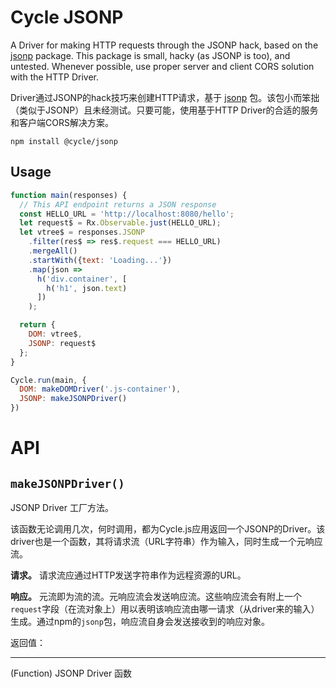 # Cycle JSONP

A Driver for making HTTP requests through the JSONP hack, based on the [jsonp](https://github.com/webmodules/jsonp) package. This package is small, hacky (as JSONP is too), and untested. Whenever possible, use proper server and client CORS solution with the HTTP Driver.

Driver通过JSONP的hack技巧来创建HTTP请求，基于 [jsonp](https://github.com/webmodules/jsonp) 包。该包小而笨拙（类似于JSONP）且未经测试。只要可能，使用基于HTTP Driver的合适的服务和客户端CORS解决方案。

```
npm install @cycle/jsonp
```

## Usage

```js
function main(responses) {
  // This API endpoint returns a JSON response
  const HELLO_URL = 'http://localhost:8080/hello';
  let request$ = Rx.Observable.just(HELLO_URL);
  let vtree$ = responses.JSONP
    .filter(res$ => res$.request === HELLO_URL)
    .mergeAll()
    .startWith({text: 'Loading...'})
    .map(json =>
      h('div.container', [
        h('h1', json.text)
      ])
    );

  return {
    DOM: vtree$,
    JSONP: request$
  };
}

Cycle.run(main, {
  DOM: makeDOMDriver('.js-container'),
  JSONP: makeJSONPDriver()
})
```

# API

## `makeJSONPDriver()`

JSONP Driver 工厂方法。

该函数无论调用几次，何时调用，都为Cycle.js应用返回一个JSONP的Driver。该driver也是一个函数，其将请求流（URL字符串）作为输入，同时生成一个元响应流。

**请求。** 请求流应通过HTTP发送字符串作为远程资源的URL。

**响应。** 元流即为流的流。元响应流会发送响应流。这些响应流会有附上一个`request`字段（在流对象上）用以表明该响应流由哪一请求（从driver来的输入）生成。通过npm的`jsonp`包，响应流自身会发送接收到的响应对象。

返回值：

-------------------

(Function) JSONP Driver 函数